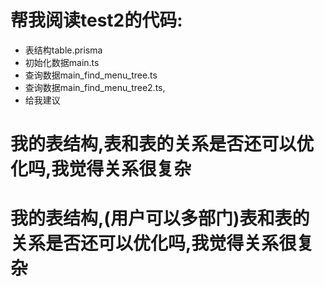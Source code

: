 # 帮我阅读test2的代码: 
- 表结构table.prisma
- 初始化数据main.ts
- 查询数据main_find_menu_tree.ts
- 查询数据main_find_menu_tree2.ts,
- 给我建议

# 我的表结构,表和表的关系是否还可以优化吗,我觉得关系很复杂
# 我的表结构,(用户可以多部门)表和表的关系是否还可以优化吗,我觉得关系很复杂



<!-- 

方案一：简化权限模型（推荐）
// 简化后的表结构
model user {
  id               String            @id @default(cuid())
  phone            String            @unique
  name             String
  password         String            @default("123456")
  // 直接关联部门，简化多对多关系
  department_id    String?
  department       department?       @relation(fields: [department_id], references: [id])
  // 保留角色关联
  user_roles       user_role[]
}

model department {
  id               String            @id @default(cuid())
  name             String
  code             String            @unique
  level            Int               @default(1)
  sort             Int               @default(0)
  remark           String?
  // 树形结构
  parent_id        String?
  parent           department?       @relation("DepartmentHierarchy", fields: [parent_id], references: [id])
  children         department[]      @relation("DepartmentHierarchy")
  // 部门直接关联菜单，简化权限控制
  department_menus department_menu[]
  users            user[]
}

// 菜单表保持不变
model menu {
  id            String      @id @default(cuid())
  name          String
  code          String      @unique
  path          String?
  level         Int         @default(1)
  sort          Int         @default(0)
  parent_id     String?
  parent        menu?       @relation("MenuHierarchy", fields: [parent_id], references: [id])
  children      menu[]      @relation("MenuHierarchy")
  // 直接关联部门
  department_menus department_menu[]
}

// 简化的部门菜单关联表
model department_menu {
  id            String     @id @default(cuid())
  department_id String
  menu_id       String
  department    department @relation(fields: [department_id], references: [id], onDelete: Cascade)
  menu          menu       @relation(fields: [menu_id], references: [id], onDelete: Cascade)
  @@unique([department_id, menu_id])
}

// 保留角色表用于特殊权限控制
model role {
  id               String            @id @default(cuid())
  name             String            @unique
  code             String            @unique
  remark           String?
  sort             Int               @default(0)
  user_roles       user_role[]
}

model user_role {
  id      String @id @default(cuid())
  user_id String
  role_id String
  user    user   @relation(fields: [user_id], references: [id], onDelete: Cascade)
  role    role   @relation(fields: [role_id], references: [id], onDelete: Cascade)
  @@unique([user_id, role_id])
}


方案二：基于部门的权限控制
如果您的业务逻辑主要是基于部门来分配权限，可以考虑
// 在部门表中直接存储权限配置
model department {
  id               String            @id @default(cuid())
  name             String
  code             String            @unique
  level            Int               @default(1)
  sort             Int               @default(0)
  remark           String?
  // 权限配置（JSON格式存储）
  permissions      String? // 存储权限配置，如：["user:view", "order:manage"]
  // 树形结构
  parent_id        String?
  parent           department?       @relation("DepartmentHierarchy", fields: [parent_id], references: [id])
  children         department[]      @relation("DepartmentHierarchy")
  users            user[]
}




方案三：保持现有结构但优化查询
如果保持现有结构，可以优化查询性能：
// 优化后的查询函数
async function get_user_menus(user_id: string) {
  // 使用原生SQL查询，减少JOIN层级
  const result = await db.$queryRaw`
    SELECT DISTINCT m.*
    FROM menu m
    INNER JOIN permission p ON m.permission_id = p.id
    INNER JOIN role_permission rp ON p.id = rp.permission_id
    INNER JOIN user_role ur ON rp.role_id = ur.role_id
    WHERE ur.user_id = ${user_id}
    ORDER BY m.level, m.sort
  `
  
  return build_menu_tree(result)
}

 -->